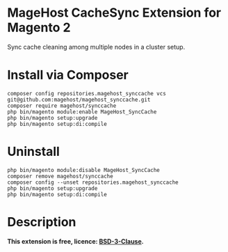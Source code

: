 MageHost CacheSync Extension for Magento 2
=====================
Sync cache cleaning among multiple nodes in a cluster setup.

# Install via Composer #

```
composer config repositories.magehost_synccache vcs git@github.com:magehost/magehost_synccache.git
composer require magehost/synccache
php bin/magento module:enable MageHost_SyncCache
php bin/magento setup:upgrade
php bin/magento setup:di:compile
```

# Uninstall #
```
php bin/magento module:disable MageHost_SyncCache
composer remove magehost/synccache
composer config --unset repositories.magehost_synccache
php bin/magento setup:upgrade
php bin/magento setup:di:compile

```

# Description #
**This extension is free, licence: [BSD-3-Clause](https://github.com/magehost/magehost_synccache/blob/master/LICENSE).**